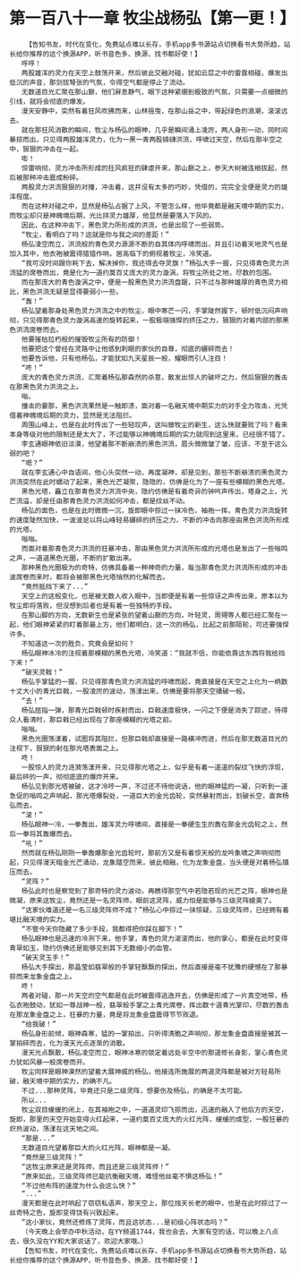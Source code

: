 # 第一百八十一章 牧尘战杨弘【第一更！】
        【告知书友，时代在变化，免费站点难以长存，手机app多书源站点切换看书大势所趋，站长给你推荐的这个换源APP，听书音色多、换源、找书都好使！】
       呼呼！
       两股雄浑的灵力在天空上鼓荡开来，然后彼此交融对碰，犹如云层之中的雷霆相碰，爆发出低沉的声音，那剑拔弩张的气氛，令得空气都是停止了流动。
       无数道目光汇聚在那山巅，他们屏息静气，眼下这种紧绷到极致的气氛，只需要一点细微的引线，就将会彻底的爆发。
       漫天安静中，突然有着狂风吹拂而来，山林摇曳，在那山岳之中，带起绿色的浪潮，滚滚远去。
       就在那狂风消散的瞬间，牧尘与杨弘的眼神，几乎是瞬间涌上凌厉，两人身形一动，同时间暴掠而出，只见得两股雄浑灵力，化为一黑一青两股磅礴洪流，呼啸过天空，然后在那半空之中，狠狠的冲击在一起。
       嘭！
       惊雷响彻，灵力冲击所形成的狂风疯狂的肆虐开来，那山巅之上，参天大树被连根拔起，然后被那种冲击震成粉碎。
       两股灵力洪流狠狠的对撞，冲击着，这并没有太多的巧妙，凭借的，完完全全便是灵力的雄浑程度。
       而在这种对碰之中，显然是杨弘占据了上风，不管怎么样，他毕竟都是融天境中期的实力，而牧尘却只是神魄境后期，光比拼灵力雄厚，他显然是要落入下风的。
       因此，在这种冲击下，黑色灵力所形成的洪流，也是出现了一些弱势。
       “牧尘，看明白了吗？这就是你与我之间的差距！”
       杨弘凌空而立，洪流般的青色灵力源源不断的自其体内呼啸而出，并且引动着天地灵气也是加入其中，他衣袍被震得猎猎作响，居高临下的俯视着牧尘，冷笑道。
       “我可没时间跟你耗下去，解决掉你，我还得去夺灵旗！”杨弘大手一握，只见得青色灵力洪流猛的席卷而出，竟是化为一道约莫百丈庞大的灵力漩涡，将牧尘所处之地，尽数的包围。
       而在那庞大的青色漩涡之中，便是一股黑色灵力洪流盘踞，只不过与那种雄厚的青色灵力相比，黑色洪流无疑是显得要弱小一些。
       “轰！”
       杨弘望着那身处黑色灵力洪流之中的牧尘，眼中寒芒一闪，手掌陡然握下，顿时低沉闷声响彻，只见得那青色灵力漩涡高速的旋转起来，一股极端强悍的挤压之力，狠狠的对着内部的那黑色洪流席卷而去。
       他要摧枯拉朽般的摧毁牧尘所有的防御！
       他要把这个曾经在灵路中让他感到刺眼的家伙的自尊，彻底的碾碎而去！
       他要告诉他，只有他杨弘，才能犹如九天星辰一般，耀眼而引人注目！
       “咚！”
       庞大的青色灵力洪流，汇聚着杨弘那森然的杀意，散发出惊人的破坏之力，然后狠狠的轰击在那黑色灵力洪流之上。
       嗡。
       撞击的霎那，黑色洪流果然是一触即溃，面对着一名融天境中期实力的对手全力攻击，光凭借着神魄境后期的灵力，显然是无法阻拦。
       周围山峰上，也是在此时传出了一些轻叹声，这叫做牧尘的新生，这么快就要败了吗？看来本身等级对他的限制还是太大了，不过能够以神魄境后期的实力就闯到这里来，已经很不错了。
       李玄通眼神依旧淡漠，他望着那不断崩溃的黑色洪流，眉头微微皱了皱，应该，不至于这么弱的吧？
       “嗯？”
       就在李玄通心中自语间，他心头突然一动，再度凝神，却是见到，那些不断崩溃的黑色灵力洪流突然在此时蠕动了起来，黑色光芒凝聚，隐隐的，仿佛是化为了一座有些模糊的黑色光塔。
       黑色光塔，矗立在那青色灵力洪流中央，隐约仿佛是有着奇异的钟吟声传出，塔身之上，光芒流溢，却是任由那青色灵力洪流如何冲击，都是纹丝不动。
       杨弘的面色，也是在此时微微一沉，旋即眼中掠过一抹冷色，袖袍一挥，青色灵力洪流旋转的速度陡然加快，一波波足以将山峰轻易碾碎的挤压之力，不断的冲击向那座由黑色洪流所形成的光塔。
       嗡嗡。
       而面对着那青色灵力洪流的狂暴冲击，那由黑色灵力洪流所形成的光塔也是发出了一些嗡鸣之声，一道道黑色光圈，不断的扩散出来。
       那种黑色光圈极为的奇特，仿佛具备着一种神奇的力量，每当那青色灵力洪流所形成的冲击波席卷而来时，都将会被那黑色光塔悄然的化解而去。
       “竟然抵挡下来了...”
       天空上的这般变化，也是被无数人收入眼中，当即便是有着一些惊讶之声传出来，原本以为牧尘即将落败，但没想到后者也是有着一些独特的手段。
       在那山脚的方向，无数新生也是紧张的望着山巅的方向，叶轻灵，周翎等人都已经汇聚在一起，他们眼神紧紧的盯着那最上方，他们都明白，这一次的杨弘，比起之前那陌轮，可还要强悍许多。
       不知道这一次的胜负，究竟会是如何？
       杨弘眼神冰冷的注视着那模糊的黑色光塔，冷笑道：“我就不信，你能依靠这东西将我给挡下来！”
       “破天灵戟！”
       杨弘手掌猛的一握，只见得那青色灵力洪流猛的呼啸而起，竟直接是在天空之上化为一柄数十丈大小的青光巨戟，一股凌厉的波动，荡漾出来，仿佛是要将那天空捅破一般。
       “去！”
       杨弘屈指一弹，那青光巨戟顿时疾射而出，巨戟速度极快，一闪之下便是消失了踪迹，待得众人看清时，那巨戟已经出现在了那座模糊的光塔之前。
       嗡嗡。
       黑色光圈荡漾着，试图将其阻拦，但那巨戟却直接是一路横冲而进，然后在那无数道目光的注视下，狠狠的射在那光塔表面之上。
       咚！
       一股惊人的灵力涟漪荡漾开来，只见得那光塔之上，似乎是有着一道道的裂纹飞快的浮现，最后砰的一声，彻彻底底的爆炸开来。
       杨弘见到那光塔被破，这才冷哼一声，不过还不待他说话，他的眼神猛的一凝，只听到一道急促的嗡鸣之声响起，那光塔爆裂处，一道巨大的金光齿轮，突然暴射而出，划破长空，直奔杨弘而去。
       “滚！”
       杨弘眼神一冷，一拳轰出，雄浑灵力呼啸间，直接是一拳硬生生的轰在那金光齿轮之上，然后一拳将其轰爆而去。
       “吼！”
       然而就在杨弘刚刚一拳轰爆那金光齿轮时，那前方又是有着惊天般的龙吟象啸之声响彻而起，只见得漫天暗金光芒涌动，龙象踏空而来，彼此相融，化为龙象金盘，当头便是对着杨弘镇压而去。
       “灵阵？”
       杨弘此时也是察觉到了那奇特的灵力波动，再瞧得那空气中若隐若现的光芒之阵，眼神也是微凝，原来这牧尘，竟然还是一名灵阵师，眼前这灵阵，威力怕是能够与三级灵阵媲美了。
       “这家伙难道还是一名三级灵阵师不成？”杨弘心中掠过一抹惊疑，三级灵阵师，已经拥有着堪比融天境的实力。
       “不管今天你隐藏了多少手段，我都得把你踩在脚下！”
       杨弘眼神也是迅速的冷冽下来，他手掌，青色的灵力滚滚而出，他的掌心，都是在此时变得青翠如玉，隐约仿佛还是能够见到其下无数细小的血管。
       “破天灵玉手！”
       杨弘大手探出，那晶莹如翡翠般的手掌轻飘飘的探出，然后直接是毫不犹豫的硬憾在了那暴掠而来龙象金盘之上。
       咚！
       两者对碰，那一片天空的空气都是在此时被震得逃逸开去，仿佛是形成了一片真空地带，杨弘衣袍鼓动，犹如一尊战神一般，翡翠般手掌之上青光席卷，挥出数十道青光掌印，尽数的轰击在那龙象金盘之上，狂暴的力量，竟是将龙象金盘震得节节败退。
       “给我破！”
       杨弘身形前倾，眼神森寒，猛的一掌拍出，只听得清脆之声响彻，那龙象金盘直接是被其一掌拍碎而去，化为漫天光点逐渐的消散。
       漫天光点飘散，杨弘凌空而立，眼神冰寒的锁定着远处半空中的那道修长身影，掌心青色灵力犹如风暴一般席卷而开。
       牧尘同样是眼神漠然的望着大展神威的杨弘，他接连所施展的两道灵阵都是被对方轻易所破，融天境中期的实力，的确不凡。
       不过...那种灵阵，毕竟还只是二级灵阵，想要伤及杨弘，的确是不太可能。
       所以...
       牧尘双目缓缓的闭上，在其袖袍之中，一道道灵印飞掠而出，迅速的融入了他后方的天空，旋即，那里的天空开始变得火红起来，一道约莫百丈庞大的火红光阵，缓缓的成型，一股狂暴的炽热波动，荡漾在这天地之间。
       “那是...”
       无数道目光望着那巨大的火红光阵，眼神都是一凝。
       “竟然是三级灵阵！”
       “这牧尘原来还是灵阵师，而且还是三级灵阵师！”
       “原来如此，三级灵阵师已能抗衡融天境，难怪他丝毫不惧这杨弘！”
       “不过他布阵的速度为什么会这么快？”
       “...”
       漫天都是在此时响起了窃窃私语声，那天空上，那位烛天长老的眼中，也是在此时掠过了一丝奇特之色，旋即变得饶有兴致起来。
       “这小家伙，竟然还修炼了灵阵，而且这状态...是初级心阵状态吗？”
       （今天晚上会举办中秋活动，在YY频道1744，我也会去，大家有空的话，可以晚上八点去，很久没在YY和大家说话了，欢迎大家哦。）
       【告知书友，时代在变化，免费站点难以长存，手机app多书源站点切换看书大势所趋，站长给你推荐的这个换源APP，听书音色多、换源、找书都好使！】